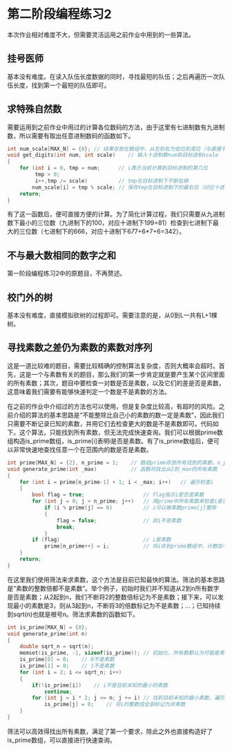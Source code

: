 # 第二阶段编程练习2

本次作业相对难度不大，但需要灵活运用之前作业中用到的一些算法。

## 挂号医师

基本没有难度。在读入队伍长度数据的同时，寻找最短的队伍；之后再遍历一次队伍长度，找到第一个最短的队伍即可。

## 求特殊自然数

需要运用到之前作业中用过的计算各位数码的方法，由于这里有七进制数有九进制数，所以需要有取出任意进制数码的函数如下。

```cpp
int num_scale[MAX_N] = {0}; // 结果存放在数组中，从左到右为低位到高位（与直接书写相反）
void get_digits(int num, int scale)    // 输入十进制数num和目标进制scale
{
    for (int i = 0, tmp = num;      // i表示当前计算到目标进制的第几位
         tmp > 0;               
         i++,tmp /= scale)          // tmp在目标进制下不断右移
        num_scale[i] = tmp % scale; // 保存tmp在目标进制下的最右位（对应十进制下个位）
    return;
}
```

有了这一函数后，便可直接方便的计算。为了简化计算过程，我们只需要从九进制数下最小的三位数（九进制下的100，对应十进制下1*9*9=81）检查到七进制下最大的三位数（七进制下的666，对应十进制下6*7*7+6*7+6=342）。

## 不与最大数相同的数字之和

第一阶段编程练习2中的原题目，不再赘述。

## 校门外的树

基本没有难度，直接模拟砍树的过程即可。需要注意的是，从0到L一共有L+1棵树。

## 寻找素数之差仍为素数的素数对序列

这是一道比较难的题目，需要比较精确的控制算法复杂度，否则大概率会超时。首先，这是一个与素数有关的题目，那么我们的第一步肯定就是要产生某个区间里面的所有素数；其次，题目中要检查一对数是否是素数，以及它们的差是否是素数，这意味着我们需要有能够快速判定一个数是不是素数的方法。

在之前的作业中介绍过的方法也可以使用，但是复杂度比较高，有超时的风险。之前介绍的算法的基本思路是“不能整除比自己小的素数的数一定是素数”，因此我们只需要不断记录已知的素数，并用它们去检查更大的数是不是素数即可。代码如下。这个算法，只能找到所有素数，但无法完成快速查询。我们可以根据prime数组构造is_prime数组，is_prime[i]表明i是否是素数。有了is_prime数组后，便可以非常快速地查找任意一个在范围内的数是否是素数。

```cpp
int prime[MAX_N] = {2}, n_prime = 1;    // 数组prime存放所有找到的素数，n_prime指明当前素数的个数
void generate_prime(int _max)           // 函数将找出从2到_max的所有素数
{
    for (int i = prime[n_prime-1] + 1; i < _max; i++)   // 遍历检查i
    {
        bool flag = true;                   // flag指示i是否是素数
        for (int j = 0; j < n_prime; j++)   // 用prime中所有素数来检查i是否是素数
            if (i % prime[j] == 0)          // i可以被素数prime[j]整除
            {
                flag = false;               // 则i不是素数
                break;
            }
        if (flag)                           // i是素数
            prime[n_prime++] = i;           // 将i存到prime数组中，计数加一
    }
    return;
}
```

在这里我们使用筛法来求素数，这个方法是目前已知最快的算法。筛法的基本思路是“素数的整数倍都不是素数”。举个例子，初始时我们并不知道从2到n所有数字是否是素数；从2起到n，我们不断将2的整数倍标记为不是素数；接下来，可以发现最小的素数是3，则从3起到n，不断将3的倍数标记为不是素数；...；已知持续到sqrt(n)也就是根号n。筛法求素数的函数如下。

```cpp
int is_prime[MAX_N] = {0};
void generate_prime(int n)
{
    double sqrt_n = sqrt(n);
    memset(is_prime, -1, sizeof(is_prime)); // 初始化，所有数都认为可能是素数
    is_prime[0] = 0;    // 0不是素数
    is_prime[1] = 0;    // 1不是素数
    for (int i = 2; i <= sqrt_n; i++)
    {
        if(!is_prime[i])    // i不是目前未知的最小的素数
            continue;
        for (int j = i * 2; j <= n; j += i) // 找到目前未知的最小素数，遍历其所有整数倍
            is_prime[j] = 0;    // 将i的整数倍全部标记为非素数
    }
}
```

筛法可以高效得找出所有素数，满足了第一个要求，除此之外也直接构造好了is_prime数组，可以直接进行快速查询。